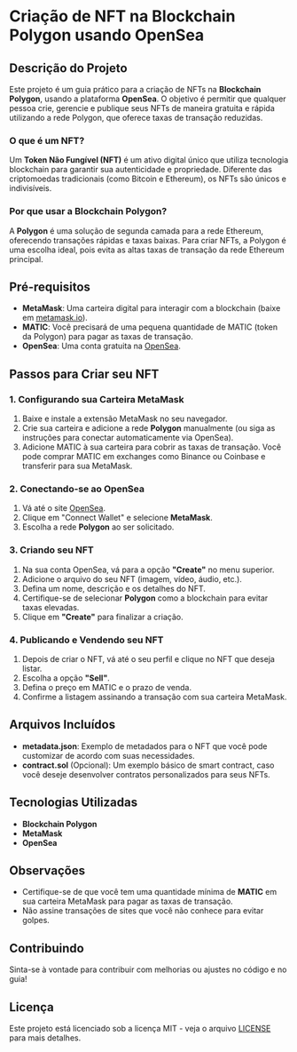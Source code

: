 # Criação de NFT na Blockchain Polygon usando OpenSea

## Descrição do Projeto
Este projeto é um guia prático para a criação de NFTs na **Blockchain Polygon**, usando a plataforma **OpenSea**. O objetivo é permitir que qualquer pessoa crie, gerencie e publique seus NFTs de maneira gratuita e rápida utilizando a rede Polygon, que oferece taxas de transação reduzidas.

### O que é um NFT?
Um **Token Não Fungível (NFT)** é um ativo digital único que utiliza tecnologia blockchain para garantir sua autenticidade e propriedade. Diferente das criptomoedas tradicionais (como Bitcoin e Ethereum), os NFTs são únicos e indivisíveis.

### Por que usar a Blockchain Polygon?
A **Polygon** é uma solução de segunda camada para a rede Ethereum, oferecendo transações rápidas e taxas baixas. Para criar NFTs, a Polygon é uma escolha ideal, pois evita as altas taxas de transação da rede Ethereum principal.

## Pré-requisitos
- **MetaMask**: Uma carteira digital para interagir com a blockchain (baixe em [metamask.io](https://metamask.io)).
- **MATIC**: Você precisará de uma pequena quantidade de MATIC (token da Polygon) para pagar as taxas de transação.
- **OpenSea**: Uma conta gratuita na [OpenSea](https://opensea.io).

## Passos para Criar seu NFT

### 1. Configurando sua Carteira MetaMask
1. Baixe e instale a extensão MetaMask no seu navegador.
2. Crie sua carteira e adicione a rede **Polygon** manualmente (ou siga as instruções para conectar automaticamente via OpenSea).
3. Adicione MATIC à sua carteira para cobrir as taxas de transação. Você pode comprar MATIC em exchanges como Binance ou Coinbase e transferir para sua MetaMask.

### 2. Conectando-se ao OpenSea
1. Vá até o site [OpenSea](https://opensea.io).
2. Clique em "Connect Wallet" e selecione **MetaMask**.
3. Escolha a rede **Polygon** ao ser solicitado.

### 3. Criando seu NFT
1. Na sua conta OpenSea, vá para a opção **"Create"** no menu superior.
2. Adicione o arquivo do seu NFT (imagem, vídeo, áudio, etc.).
3. Defina um nome, descrição e os detalhes do NFT.
4. Certifique-se de selecionar **Polygon** como a blockchain para evitar taxas elevadas.
5. Clique em **"Create"** para finalizar a criação.

### 4. Publicando e Vendendo seu NFT
1. Depois de criar o NFT, vá até o seu perfil e clique no NFT que deseja listar.
2. Escolha a opção **"Sell"**.
3. Defina o preço em MATIC e o prazo de venda.
4. Confirme a listagem assinando a transação com sua carteira MetaMask.

## Arquivos Incluídos
- **metadata.json**: Exemplo de metadados para o NFT que você pode customizar de acordo com suas necessidades.
- **contract.sol** (Opcional): Um exemplo básico de smart contract, caso você deseje desenvolver contratos personalizados para seus NFTs.

## Tecnologias Utilizadas
- **Blockchain Polygon**
- **MetaMask**
- **OpenSea**

## Observações
- Certifique-se de que você tem uma quantidade mínima de **MATIC** em sua carteira MetaMask para pagar as taxas de transação.
- Não assine transações de sites que você não conhece para evitar golpes.

## Contribuindo
Sinta-se à vontade para contribuir com melhorias ou ajustes no código e no guia!

## Licença
Este projeto está licenciado sob a licença MIT - veja o arquivo [LICENSE](LICENSE) para mais detalhes.

